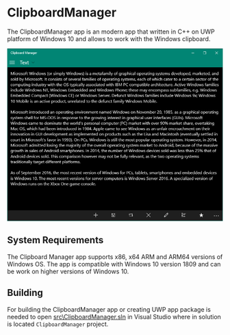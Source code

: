 # ClipboardManager
The ClipboardManager app is an modern app that written in C++ on UWP platform of Windows 10 and allows to work with the Windows clipboard.

![Clipboard Manager](./doc/Screenshots/ClipboardManager_Screenshot.png)

## System Requirements
The Clipboard Manager app supports x86, x64 ARM and ARM64 versions of Windows OS. The app is compatible with Windows 10 version 1809 and can be work on higher versions of Windows 10.

## Building
For building the ClipboardManager app or creating UWP app package is needed to open [src\ClipboardManager.sln](./src/ClipboardManager.sln) in Visual Studio where in solution is located `ClipboardManager` project.
